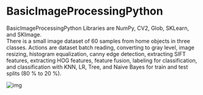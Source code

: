 # BasicImageProcessingPython
BasicImageProcessingPython
Libraries are NumPy, CV2, Glob, SKLearn, and SKImage.<br />
There is a small image dataset of 60 samples from home objects in three classes. 
Actions are dataset batch reading, converting to gray level, image resizing, histogram equalization, canny edge detection, extracting SIFT features, extracting HOG features, feature fusion, labeling for classification, and classification with KNN, LR, Tree, and Naive Bayes for train and test splits (80 % to 20 %).

![img](https://user-images.githubusercontent.com/11339420/212879357-9debb938-dcb8-49c1-9c5a-25b854000c1c.jpg)

